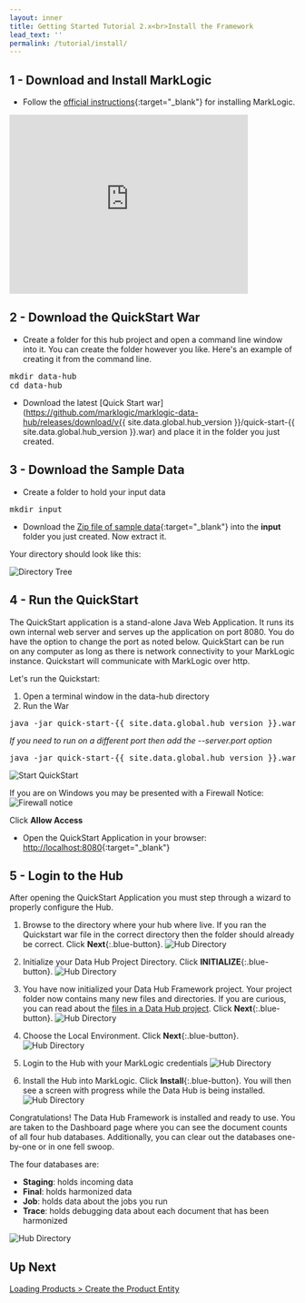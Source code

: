 ```yaml
---
layout: inner
title: Getting Started Tutorial 2.x<br>Install the Framework
lead_text: ''
permalink: /tutorial/install/
---
```


## 1 - Download and Install MarkLogic

- Follow the [official instructions](https://docs.marklogic.com/guide/installation){:target="_blank"} for installing MarkLogic.

<iframe width="420" height="315" src="https://www.youtube.com/embed/WaRi9HMtz5Q" frameborder="0" allowfullscreen></iframe>

## 2 - Download the QuickStart War

- Create a folder for this hub project and open a command line window into it. You can create the folder however you like. Here's an example of creating it from the command line.

<pre class="cmdline">
mkdir data-hub
cd data-hub
</pre>

- Download the latest [Quick Start war](https://github.com/marklogic/marklogic-data-hub/releases/download/v{{ site.data.global.hub_version }}/quick-start-{{ site.data.global.hub_version }}.war) and place it in the folder you just created.

## 3 - Download the Sample Data

- Create a folder to hold your input data  

<pre class="cmdline">
mkdir input
</pre>

- Download the [Zip file of sample data]({{site.baseurl}}/data/store-data.zip){:target="_blank"} into the **input** folder you just created. Now extract it.

Your directory should look like this:

![Directory Tree]({{site.baseurl}}/images/2x/dir-tree.png)

## 4 - Run the QuickStart

The QuickStart application is a stand-alone Java Web Application. It runs its own internal web server and serves up the application on port 8080. You do have the option to change the port as noted below. QuickStart can be run on any computer as long as there is network connectivity to your MarkLogic instance. Quickstart will communicate with MarkLogic over http.

Let's run the Quickstart:

1. Open a terminal window in the data-hub directory
1. Run the War

<pre class="cmdline">
java -jar quick-start-{{ site.data.global.hub_version }}.war
</pre>

*If you need to run on a different port then add the --server.port option*

<pre class="cmdline">
java -jar quick-start-{{ site.data.global.hub_version }}.war --server.port=9000
</pre>

![Start QuickStart]({{site.baseurl}}/images/2x/start-quickstart.png)

If you are on Windows you may be presented with a Firewall Notice:
![Firewall notice]({{site.baseurl}}/images/2x/firewall-notice.png)

Click **Allow Access**

- Open the QuickStart Application in your browser:
  [http://localhost:8080](http://localhost:8080){:target="_blank"}

## 5 - Login to the Hub

After opening the QuickStart Application you must step through a wizard to properly configure the Hub.

1. Browse to the directory where your hub where live. If you ran the Quickstart war file in the correct directory then the folder should already be correct. <i class="fa fa-hand-pointer-o"></i> Click **Next**{:.blue-button}.
![Hub Directory]({{site.baseurl}}/images/2x/hub-wizard-1.png)

2. Initialize your Data Hub Project Directory. <i class="fa fa-hand-pointer-o"></i> Click **INITIALIZE**{:.blue-button}.
![Hub Directory]({{site.baseurl}}/images/2x/hub-wizard-2.png)

3. You have now initialized your Data Hub Framework project. Your project folder now contains many new files and directories. If you are curious, you can read about the [files in a Data Hub project](https://github.com/marklogic/marklogic-data-hub/wiki/Project-Directory-Structure). <i class="fa fa-hand-pointer-o"></i> Click **Next**{:.blue-button}.
![Hub Directory]({{site.baseurl}}/images/2x/hub-wizard-3.png)

4. Choose the Local Environment. <i class="fa fa-hand-pointer-o"></i> Click **Next**{:.blue-button}.
![Hub Directory]({{site.baseurl}}/images/2x/hub-wizard-4.png)

5. Login to the Hub with your MarkLogic credentials
![Hub Directory]({{site.baseurl}}/images/2x/hub-wizard-5.png)

6. Install the Hub into MarkLogic. <i class="fa fa-hand-pointer-o"></i> Click **Install**{:.blue-button}. You will then see a screen with progress while the Data Hub is being installed.
![Hub Directory]({{site.baseurl}}/images/2x/hub-wizard-6.png)

Congratulations! The Data Hub Framework is installed and ready to use.
You are taken to the Dashboard page where you can see the document counts of all four hub databases. Additionally, you can clear out the databases one-by-one or in one fell swoop.

The four databases are:

- **Staging**: holds incoming data
- **Final**: holds harmonized data
- **Job**: holds data about the jobs you run
- **Trace**: holds debugging data about each document that has been harmonized

![Hub Directory]({{site.baseurl}}/images/2x/hub-wizard-7.png)

## Up Next

[Loading Products > Create the Product Entity](create-product-entity.md)
